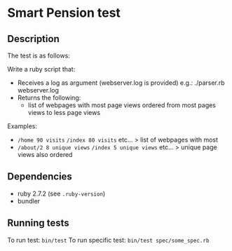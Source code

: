 # Smart Pension test

## Description

The test is as follows:

Write a ruby script that:

  * Receives a log as argument (webserver.log is provided) e.g.: ./parser.rb webserver.log
  * Returns the following:
    * list of webpages with most page views ordered from most pages views to less page views

Examples:

  * `/home 90 visits` `/index 80 visits` etc... > list of webpages with most
  * `/about/2 8 unique views` `/index 5 unique views` etc... > unique page views also ordered


## Dependencies

 * ruby 2.7.2 (see `.ruby-version`)
 * bundler


## Running tests

To run test:  `bin/test`
To run specific test: `bin/test spec/some_spec.rb`
